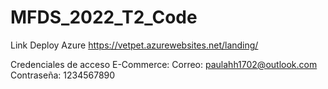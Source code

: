 # MFDS_2022_T2_Code
Link Deploy Azure https://vetpet.azurewebsites.net/landing/


Credenciales de acceso E-Commerce:
Correo: paulahh1702@outlook.com
Contraseña: 1234567890
